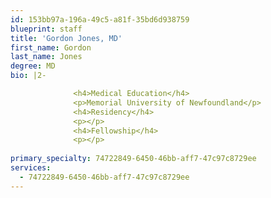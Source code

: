 ```yaml
---
id: 153bb97a-196a-49c5-a81f-35bd6d938759
blueprint: staff
title: 'Gordon Jones, MD'
first_name: Gordon
last_name: Jones
degree: MD
bio: |2-

              <h4>Medical Education</h4>
              <p>Memorial University of Newfoundland</p>
              <h4>Residency</h4>
              <p></p>
              <h4>Fellowship</h4>
              <p></p>
          
primary_specialty: 74722849-6450-46bb-aff7-47c97c8729ee
services:
  - 74722849-6450-46bb-aff7-47c97c8729ee
---
```


